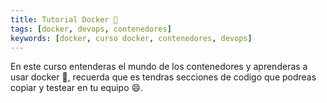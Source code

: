 ```yaml
---
title: Tutorial Docker 🐳
tags: [docker, devops, contenedores]
keywords: [docker, curso docker, contenedores, devops]
---
```


En este curso entenderas el mundo de los contenedores y aprenderas a usar docker 🐳,
recuerda que es tendras secciones de codigo que podreas copiar y testear en tu equipo 😄.
